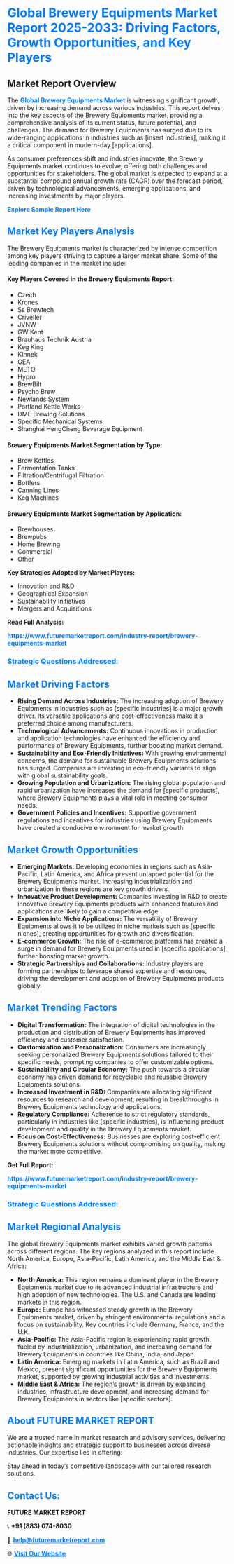 <h1 style="color: #007BFF;">Global Brewery Equipments Market Report 2025-2033: Driving Factors, Growth Opportunities, and Key Players</h1>

<section id="overview">
<h2>Market Report Overview</h2>
<p>The <a href="https://www.futuremarketreport.com/industry-report/brewery-equipments-market" style="color: #007BFF; text-decoration: none;"><strong>Global Brewery Equipments Market</strong></a> is witnessing significant growth, driven by increasing demand across various industries. This report delves into the key aspects of the Brewery Equipments market, providing a comprehensive analysis of its current status, future potential, and challenges. The demand for Brewery Equipments has surged due to its wide-ranging applications in industries such as [insert industries], making it a critical component in modern-day [applications].</p>
<p>As consumer preferences shift and industries innovate, the Brewery Equipments market continues to evolve, offering both challenges and opportunities for stakeholders. The global market is expected to expand at a substantial compound annual growth rate (CAGR) over the forecast period, driven by technological advancements, emerging applications, and increasing investments by major players.</p>
</section>

<section id="overview">
<p><a href="https://www.futuremarketreport.com/request-sample/reportId=92032" style="color: #007BFF; text-decoration: none;"><strong>Explore Sample Report Here</strong></a></p>
</section>

<section id="key-players">
<h2 style="color: #007BFF;">Market Key Players Analysis</h2>
<p>The Brewery Equipments market is characterized by intense competition among key players striving to capture a larger market share. Some of the leading companies in the market include:</p>
<h4>Key Players Covered in the Brewery Equipments Report:</h4>
<ul><li>Czech</li><li>Krones</li><li>Ss Brewtech</li><li>Criveller</li><li>JVNW</li><li>GW Kent</li><li>Brauhaus Technik Austria</li><li>Keg King</li><li>Kinnek</li><li>GEA</li><li>METO</li><li>Hypro</li><li>BrewBilt</li><li>Psycho Brew</li><li>Newlands System</li><li>Portland Kettle Works</li><li>DME Brewing Solutions</li><li>Specific Mechanical Systems</li><li>Shanghai HengCheng Beverage Equipment</li></ul>
<h4>Brewery Equipments Market Segmentation by Type:</h4>
<ul><li>Brew Kettles</li><li>Fermentation Tanks</li><li>Filtration/Centrifugal Filtration</li><li>Bottlers</li><li>Canning Lines</li><li>Keg Machines</li></ul>

<h4>Brewery Equipments Market Segmentation by Application:</h4>
<ul><li>Brewhouses</li><li>Brewpubs</li><li>Home Brewing</li><li>Commercial</li><li>Other</li></ul>
<p><strong>Key Strategies Adopted by Market Players:</strong></p>
<ul>
<li>Innovation and R&D</li>
<li>Geographical Expansion</li>
<li>Sustainability Initiatives</li>
<li>Mergers and Acquisitions</li>
</ul>
</section>

<section>
<p><strong>Read Full Analysis: </strong></p><a href="https://www.futuremarketreport.com/industry-report/brewery-equipments-market" style="color: #007BFF; text-decoration: none;"><strong>https://www.futuremarketreport.com/industry-report/brewery-equipments-market</strong></a>
<h3 style="color: #007BFF;">Strategic Questions Addressed:</h3>
</section>

<section id="driving-factors">
<h2 style="color: #007BFF;">Market Driving Factors</h2>
<ul>
<li><strong>Rising Demand Across Industries:</strong> The increasing adoption of Brewery Equipments in industries such as [specific industries] is a major growth driver. Its versatile applications and cost-effectiveness make it a preferred choice among manufacturers.</li>
<li><strong>Technological Advancements:</strong> Continuous innovations in production and application technologies have enhanced the efficiency and performance of Brewery Equipments, further boosting market demand.</li>
<li><strong>Sustainability and Eco-Friendly Initiatives:</strong> With growing environmental concerns, the demand for sustainable Brewery Equipments solutions has surged. Companies are investing in eco-friendly variants to align with global sustainability goals.</li>
<li><strong>Growing Population and Urbanization:</strong> The rising global population and rapid urbanization have increased the demand for [specific products], where Brewery Equipments plays a vital role in meeting consumer needs.</li>
<li><strong>Government Policies and Incentives:</strong> Supportive government regulations and incentives for industries using Brewery Equipments have created a conducive environment for market growth.</li>
</ul>
</section>

<section id="growth-opportunities">
<h2 style="color: #007BFF;">Market Growth Opportunities</h2>
<ul>
<li><strong>Emerging Markets:</strong> Developing economies in regions such as Asia-Pacific, Latin America, and Africa present untapped potential for the Brewery Equipments market. Increasing industrialization and urbanization in these regions are key growth drivers.</li>
<li><strong>Innovative Product Development:</strong> Companies investing in R&D to create innovative Brewery Equipments products with enhanced features and applications are likely to gain a competitive edge.</li>
<li><strong>Expansion into Niche Applications:</strong> The versatility of Brewery Equipments allows it to be utilized in niche markets such as [specific niches], creating opportunities for growth and diversification.</li>
<li><strong>E-commerce Growth:</strong> The rise of e-commerce platforms has created a surge in demand for Brewery Equipments used in [specific applications], further boosting market growth.</li>
<li><strong>Strategic Partnerships and Collaborations:</strong> Industry players are forming partnerships to leverage shared expertise and resources, driving the development and adoption of Brewery Equipments products globally.</li>
</ul>
</section>

<section id="trending-factors">
<h2 style="color: #007BFF;">Market Trending Factors</h2>
<ul>
<li><strong>Digital Transformation:</strong> The integration of digital technologies in the production and distribution of Brewery Equipments has improved efficiency and customer satisfaction.</li>
<li><strong>Customization and Personalization:</strong> Consumers are increasingly seeking personalized Brewery Equipments solutions tailored to their specific needs, prompting companies to offer customizable options.</li>
<li><strong>Sustainability and Circular Economy:</strong> The push towards a circular economy has driven demand for recyclable and reusable Brewery Equipments solutions.</li>
<li><strong>Increased Investment in R&D:</strong> Companies are allocating significant resources to research and development, resulting in breakthroughs in Brewery Equipments technology and applications.</li>
<li><strong>Regulatory Compliance:</strong> Adherence to strict regulatory standards, particularly in industries like [specific industries], is influencing product development and quality in the Brewery Equipments market.</li>
<li><strong>Focus on Cost-Effectiveness:</strong> Businesses are exploring cost-efficient Brewery Equipments solutions without compromising on quality, making the market more competitive.</li>
</ul>
</section>

<section>
<p><strong>Get Full Report: </strong></p><a href="https://www.futuremarketreport.com/industry-report/brewery-equipments-market" style="color: #007BFF; text-decoration: none;"><strong>https://www.futuremarketreport.com/industry-report/brewery-equipments-market</strong></a>
<h3 style="color: #007BFF;">Strategic Questions Addressed:</h3>
</section>


<section id="regional-analysis">
<h2 style="color: #007BFF;">Market Regional Analysis</h2>
<p>The global Brewery Equipments market exhibits varied growth patterns across different regions. The key regions analyzed in this report include North America, Europe, Asia-Pacific, Latin America, and the Middle East & Africa:</p>
<ul>
<li><strong>North America:</strong> This region remains a dominant player in the Brewery Equipments market due to its advanced industrial infrastructure and high adoption of new technologies. The U.S. and Canada are leading markets in this region.</li>
<li><strong>Europe:</strong> Europe has witnessed steady growth in the Brewery Equipments market, driven by stringent environmental regulations and a focus on sustainability. Key countries include Germany, France, and the U.K.</li>
<li><strong>Asia-Pacific:</strong> The Asia-Pacific region is experiencing rapid growth, fueled by industrialization, urbanization, and increasing demand for Brewery Equipments in countries like China, India, and Japan.</li>
<li><strong>Latin America:</strong> Emerging markets in Latin America, such as Brazil and Mexico, present significant opportunities for the Brewery Equipments market, supported by growing industrial activities and investments.</li>
<li><strong>Middle East & Africa:</strong> The region’s growth is driven by expanding industries, infrastructure development, and increasing demand for Brewery Equipments in sectors like [specific sectors].</li>
</ul>
</section>

<footer>
<h2 style="color: #007BFF;">About FUTURE MARKET REPORT</h2>
<p>We are a trusted name in market research and advisory services, delivering actionable insights and strategic support to businesses across diverse industries. Our expertise lies in offering:</p>

<p>Stay ahead in today’s competitive landscape with our tailored research solutions.</p>

<h2 style="color: #007BFF;">Contact Us:</h2>
<p><strong>FUTURE MARKET REPORT</strong></p>
<p>📞 <strong>+91 (883) 074-8030</strong></p>
<p>📧 <strong><a href="mailto:help@futuremarketreport.com" style="color: #007BFF;">help@futuremarketreport.com</a></strong></p>
<p>🌐 <strong><a href="https://www.futuremarketreport.com/" style="color: #007BFF;">Visit Our Website</a></strong></p>
</footer>